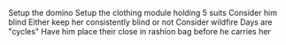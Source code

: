 Setup the domino
Setup the clothing module holding 5 suits
Consider him blind
Either keep her consistently blind or not
Consider wildfire
Days are "cycles"
Have him place their close in rashion bag before he carries her

